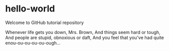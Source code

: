 # hello-world
Welcome to GitHub tutorial repository

Whenever life gets you down, Mrs. Brown,
And things seem hard or tough,
And people are stupid, obnoxious or daft,
And you feel that you've had quite enou-ou-ou-ou-ou-ough...
